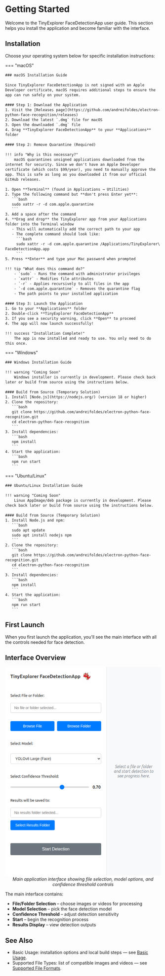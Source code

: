 # Getting Started

Welcome to the TinyExplorer FaceDetectionApp user guide. This section helps you install the application and become familiar with the interface.

## Installation

Choose your operating system below for specific installation instructions:

=== "macOS"

    ### macOS Installation Guide
    
    Since TinyExplorer FaceDetectionApp is not signed with an Apple Developer certificate, macOS requires additional steps to ensure the app can run safely on your system.
    
    #### Step 1: Download the Application
    1. Visit the [Releases page](https://github.com/andreifoldes/electron-python-face-recognition/releases)
    2. Download the latest `.dmg` file for macOS
    3. Open the downloaded `.dmg` file
    4. Drag **TinyExplorer FaceDetectionApp** to your **Applications** folder
    
    #### Step 2: Remove Quarantine (Required)
    
    !!! info "Why is this necessary?"
        macOS quarantines unsigned applications downloaded from the internet for security. Since we don't have an Apple Developer certificate (which costs $99/year), you need to manually approve the app. This is safe as long as you downloaded it from our official GitHub releases.
    
    1. Open **Terminal** (found in Applications → Utilities)
    2. Type the following command but **don't press Enter yet**:
       ```bash
       sudo xattr -r -d com.apple.quarantine 
       ```
    3. Add a space after the command
    4. **Drag and drop** the TinyExplorer app from your Applications folder into the Terminal window
       - This will automatically add the correct path to your app
       - The complete command should look like:
         ```bash
         sudo xattr -r -d com.apple.quarantine /Applications/TinyExplorer\ FaceDetectionApp.app
         ```
    5. Press **Enter** and type your Mac password when prompted
    
    !!! tip "What does this command do?"
        - `sudo` - Runs the command with administrator privileges
        - `xattr` - Modifies file attributes
        - `-r` - Applies recursively to all files in the app
        - `-d com.apple.quarantine` - Removes the quarantine flag
        - The path points to your installed application
    
    #### Step 3: Launch the Application
    1. Go to your **Applications** folder
    2. Double-click **TinyExplorer FaceDetectionApp**
    3. If you see a security warning, click **Open** to proceed
    4. The app will now launch successfully!
    
    !!! success "Installation Complete!"
        The app is now installed and ready to use. You only need to do this once.

=== "Windows"

    ### Windows Installation Guide
    
    !!! warning "Coming Soon"
        Windows installer is currently in development. Please check back later or build from source using the instructions below.
    
    #### Build from Source (Temporary Solution)
    1. Install [Node.js](https://nodejs.org/) (version 18 or higher)
    2. Clone the repository:
       ```bash
       git clone https://github.com/andreifoldes/electron-python-face-recognition.git
       cd electron-python-face-recognition
       ```
    3. Install dependencies:
       ```bash
       npm install
       ```
    4. Start the application:
       ```bash
       npm run start
       ```

=== "Ubuntu/Linux"

    ### Ubuntu/Linux Installation Guide
    
    !!! warning "Coming Soon"
        Linux AppImage/deb package is currently in development. Please check back later or build from source using the instructions below.
    
    #### Build from Source (Temporary Solution)
    1. Install Node.js and npm:
       ```bash
       sudo apt update
       sudo apt install nodejs npm
       ```
    2. Clone the repository:
       ```bash
       git clone https://github.com/andreifoldes/electron-python-face-recognition.git
       cd electron-python-face-recognition
       ```
    3. Install dependencies:
       ```bash
       npm install
       ```
    4. Start the application:
       ```bash
       npm run start
       ```

## First Launch

When you first launch the application, you'll see the main interface with all the controls needed for face detection.

## Interface Overview

<div align="center">
  <img src="../assets/screenshots/app-main-interface.png" alt="TinyExplorer FaceDetectionApp Interface" />
  <br>
  <em>Main application interface showing file selection, model options, and confidence threshold controls</em>
</div>

The main interface contains:

- **File/Folder Selection** – choose images or videos for processing
- **Model Selection** – pick the face detection model
- **Confidence Threshold** – adjust detection sensitivity
- **Start** – begin the recognition process
- **Results Display** – view detection outputs

## See Also
- Basic Usage: installation options and local build steps — see [Basic Usage](index.md#basic-usage).
- Supported File Types: list of compatible images and videos — see [Supported File Formats](main-features.md#supported-file-formats).
